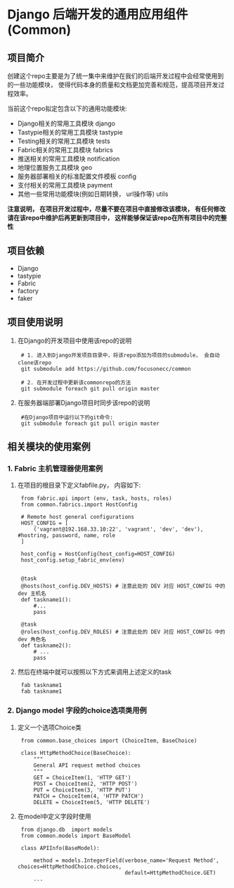 #  Django 后端开发的通用应用组件(Common)


## 项目简介
创建这个repo主要是为了统一集中来维护在我们的后端开发过程中会经常使用到的一些功能模块， 使得代码本身的质量和文档更加完善和规范，提高项目开发过程效率。 

当前这个repo拟定包含以下的通用功能模块:

- Django相关的常用工具模块 django
- Tastypie相关的常用工具模块 tastypie
- Testing相关的常用工具模块 tests
- Fabric相关的常用工具模块 fabrics 
- 推送相关的常用工具模块 notification
- 地理位置服务工具模块 geo 
- 服务器部署相关的标准配置文件模板 config 
- 支付相关的常用工具模块 payment
- 其他一些常用功能模块(例如日期转换， url操作等) utils

**注意说明， 在项目开发过程中，尽量不要在项目中直接修改该模块， 有任何修改请在该repo中维护后再更新到项目中， 这样能够保证该repo在所有项目中的完整性**

## 项目依赖
- Django 
- tastypie
- Fabric 
- factory
- faker

## 项目使用说明

1. 在Django的开发项目中使用该repo的说明
    
        # 1. 进入到Django开发项目目录中，将该repo添加为项目的submodule， 会自动clone该repo
        git submodule add https://github.com/focusonecc/common
        
        # 2. 在开发过程中更新该commonrepo的方法
        git submodule foreach git pull origin master
   
2. 在服务器端部署Django项目时同步该repo的说明

        #在Django项目中运行以下的git命令:
        git submodule foreach git pull origin master


## 相关模块的使用案例
### 1. Fabric 主机管理器使用案例

1. 在项目的根目录下定义fabfile.py， 内容如下:

        from fabric.api import (env, task, hosts, roles)
        from common.fabrics.import HostConfig 
        
        # Remote host general configurations
        HOST_CONFIG = [
            ('vagrant@192.168.33.10:22', 'vagrant', 'dev', 'dev'), #hostring, password, name, role
        ]
        
        host_config = HostConfig(host_config=HOST_CONFIG)
        host_config.setup_fabric_env(env)
        
        
        @task
        @hosts(host_config.DEV_HOSTS) # 注意此处的 DEV 对应 HOST_CONFIG 中的 dev 主机名
        def taskname1():
            #...
            pass
        
        @task
        @roles(host_config.DEV_ROLES) # 注意此处的 DEV 对应 HOST_CONFIG 中的 dev 角色名 
        def taskname2():
            # ...
            pass

2. 然后在终端中就可以按照以下方式来调用上述定义的task

        fab taskname1
        fab taskname1

### 2. Django  model 字段的choice选项类用例

1. 定义一个选项Choice类

        from common.base_choices import (ChoiceItem, BaseChoice)
        
        class HttpMethodChoice(BaseChoice):
            """
            General API request method choices
            """
            GET = ChoiceItem(1, 'HTTP GET')
            POST = ChoiceItem(2, 'HTTP POST')
            PUT = ChoiceItem(3, 'HTTP PUT')
            PATCH = ChoiceItem(4, 'HTTP PATCH')
            DELETE = ChoiceItem(5, 'HTTP DELETE')

2. 在model中定义字段时使用

        from django.db  import models
        from common.models import BaseModel
        
        class APIInfo(BaseModel):
        
            method = models.IntegerField(verbose_name='Request Method', choices=HttpMethodChoice.choices, 
                                         default=HttpMethodChoice.GET)
            ...
